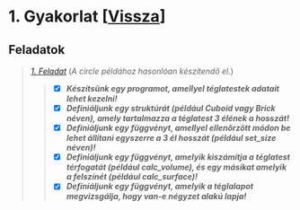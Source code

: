 # 1. Gyakorlat [[Vissza](https://github.com/OraveczJozsef/ME_BRZGJZ/tree/main/Sz%C3%A1m%C3%ADt%C3%B3g%C3%A9pi%20Grafika/Gyakorlati%20Feladatok)]
## Feladatok
> *[1. Feladat](https://github.com/OraveczJozsef/Miskolci_Egyetem/tree/main/Sz%C3%A1m%C3%ADt%C3%B3g%C3%A9pi%20Grafika/Gyakorlati%20Feladatok/1.%20Gyakorlat/1%20Feladat)* (*A circle példához hasonlóan készítendő el.*)
> > - [x] ***Készítsünk egy programot, amellyel téglatestek adatait lehet kezelni!***
> > - [x] ***Definiáljunk egy struktúrát (például Cuboid vagy Brick néven), amely tartalmazza a téglatest 3 élének a hosszát!***
> > - [x] ***Definiáljunk egy függvényt, amellyel ellenőrzött módon be lehet állítani egyszerre a 3 él hosszát (például set_size néven)!***
> > - [x] ***Definiáljunk egy függvényt, amelyik kiszámítja a téglatest térfogatát (például calc_volume), és egy másikat amelyik a felszínét (például calc_surface)!***
> > - [x] ***Definiáljunk egy függvényt, amelyik a téglalapot megvizsgálja, hogy van-e négyzet alakú lapja!***